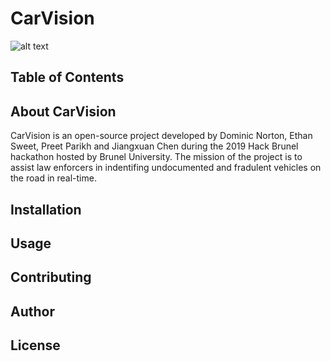 # CarVision

![alt text](https://dominiconorton-images.s3-eu-west-1.amazonaws.com/action-asphalt-automobile-303313.jpg)

## Table of Contents

## About CarVision
CarVision is an open-source project developed by Dominic Norton, Ethan Sweet, Preet Parikh and Jiangxuan Chen during the 2019 Hack Brunel hackathon hosted by Brunel University. The mission of the project is to assist law enforcers in indentifing undocumented and fradulent vehicles on the road in real-time.

## Installation

## Usage

## Contributing 

## Author

## License 
